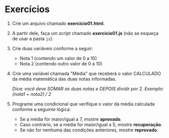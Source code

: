 # Exercícios

1. Crie um arquivo chamado **exercicio01.html**.

2. A partir dele, faça um script chamado **exercicio01.js** (não se esqueça de usar a pasta `js`).

3. Crie duas variáveis conforme a seguir:

    - Nota 1 (contendo um valor de 0 a 10)
    - Nota 2 (contendo outro valor de 0 a 10)


4. Crie uma variável chamada "Média" que receberá o valor CALCULADO da média matemática das duas notas informadas. 

    *Dica: você deve SOMAR as duas notas e DEPOIS dividir por 2. Exemplo: (nota1 + nota2) / 2*

5. Programe uma condicional que verifique o valor da média calculada conforme a seguinte lógica:

    - Se a média for maior/igual a 7, mostre **aprovado**. 
    - Caso contrário, se a média for maior/igual a 5, mostre **recuperação**. 
    - Se não for nenhuma das condições anteriores, mostre **reprovado**.